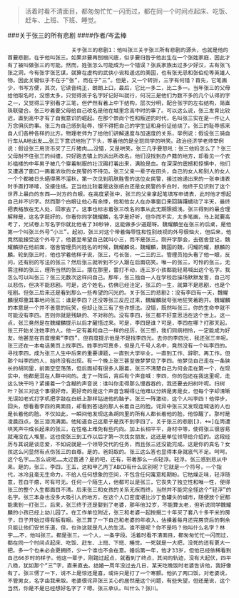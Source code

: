 > 活着时看不清面目，都匆匆忙忙一闪而过，都在同一个时间点起床、吃饭、赶车、上班、下班、睡觉。

###关于张三的所有悲剧
####作者/岑孟棒

						关于张三的悲剧1：他叫张三关于张三所有悲剧的源头，也就是他的首要悲剧，在于他叫张三。如果非要再刨根问底，似乎要归咎于他出生在一个张姓家庭，因此才有了被叫做张三的可能。然而，姓张怎么可能成为一个错误？张氏家族出过多少好汉，古有张飞张之洞，今有张宇张艺谋，就算在虚构的武侠小说和遥远的美国，也有张无忌和张伯伦等英雄人物。因此关键似乎不在于“张”，而在于“三”。但是，又一个转折，三字有何错？首先，它笔画少，书写方便，其次，它读音纯正，朗朗上口，最后，它比一多二，比二多一。当年张三的父母给他取名时，没想太多，只觉得孩子名字好记好叫就行，何况三是他们为数不多的几个认得的字之一，又觉得三字别看才三笔，但俨然有着上中下结构，层次分明，配合张字的左右结构，简直珠联璧合。张三吵着要父母给自己改名是他在城里念高中时的事了。可以这么说，张三发育比较迟，直到高中才有了自我意识的崛起。在那个崇尚个性和叛逆的时代，名叫张三实在是一件让人万念俱灰的事。张三为自己感到耻辱，恨不得把自己的学生证和身份证给烧了。张三的耻辱感来自人们各种各样的比方。物理老师为了给他们讲解速度与加速度的关系，举例说：假设张三骑自行车从A地出发……张三下意识地抬了下头，等着他的是全班同学的哄笑。政治经济学老师举例说：假设张三用货币买了三斤猪肉……没错，又是哄笑。张三几乎要怒吼：张三他妈怎么了？张三父母耐不住张三的纠缠，只好跑去镇上的派出所改名。他们没找到办户籍的地方，却看见一个衣衫褴褛的中年男子被几个穿着制服的壮汉踢打着出来，满脸是血。在深深的震撼和惊惧中，他们又遭遇了窗口一画着浓妆的女民警的不待见。张三父亲一辈子在田头，自己的女人和别人的女人一个个都被日头晒得黑不溜秋，第一次见到肌肤胜雪的这位女民警，接过她递出来的一张申请表时手直打哆嗦，没接住纸。正当他比较着是这张纸白还是女民警的手白时，他终于见识到了这个世界上最白的东西——对方的白眼。在高度紧张中，张三的父亲拿起笔填写申请表，此时他才想起自己并不识字。然而那个白眼让他心有余悸，他和他女人在办事窗口来回踌躇蠕动了半天，最终把表格放在无人处，回家去了。这事也标志着张三改名的事从此无期限搁浅。张三得到的最合理解释是，这名字挺好的，你看你同学魏耀麟，名字是好听，但华而不实，太多笔画，马上就要高考了，光试卷上写名字你就比他省了30秒钟，这能做多少道题呀。魏耀麟坐在张三的后桌，是他第一个叫张三外号“小三”。起初，张三对这个带着侮辱性和性别歧视的外号很恼火，但后来，他竟然能接受这个外号了，他甚至希望自己就叫小三，而不是张三。刚开学那会，去宿舍登记，魏耀麟排在他前面，宿舍管理员问姓名的时候，魏耀麟说，魏耀麟，魏国的魏，闪耀的耀，麒麟的麟。轮到张三时，他也学着他样子说，张三，弓长张，一二三的三。管理员抬头看了他一眼，反问，还有别的写法的张三？然后张三就听到不少人跟在后面窃笑。唯一的张三，可怜的张三。无需注释的张三，理所当然的张三。摆在那里，雷打不动，连三岁小孩都能轻易喊出这个名字。我怎么可以叫张三？张三无数次这样问自己。那年，张三独自一人在学校后操场默默发誓，自己可以悲伤，但决不能悲剧。可是，这个姓名，仿佛已经注定，张三的一生，就算不是悲剧，也是个哑剧。但张三后来还是看到那么一些希望的闪光的。关于张三的悲剧2：没有李四有一天，魏耀麟很郑重其事地问张三：谁是李四？还没等张三反应过来，魏耀麟就夸张地狂笑着跑开。魏耀麟的本意是一个并不善意的玩笑，但却让张三有了些许想法。没错，既然叫张三，你的生命中就不可能没有李四。否则你就是残缺的、不对称的。没有李四，张三都不好意思活在这个世上。这一点，张三竟然是在魏耀麟提示以后才醒悟过来。可是，李四是谁？可是，李四在哪？打那天起，张三开始关注姓李的人。他一定有着和自己一样的经历，张三想，我们同病相怜，一定能成为好友。他甚至在百度搜索“李四”，但百度提示他是不是找李四光。去你的李四光，我还张三丰呢。张三还在一本电话黄页上找李四。姓李的可真多，但是几千号人名中，竟然没有一个叫李四的。寻找李四，成为张三人生中后来的重要课题，一直到大学毕业，一直到工作、辞职、再工作。但那个叫李四的人，始终没有出现。有一个晚上张三甚至做梦梦见了李四。他梦见自己走在一条狭长的胡同里，前面空空荡荡，但后面却有很多人跟着。张三不清楚自己为何会走在第一个，在现实中，他都是混在人群中间的。走了一阵后，背后有个声音喊：李四，你的包还在我这里呢，走这么快干吗？紧接着一个含糊的声音说：谁叫你走得那么慢吞吞的，我还要去扫树叶呢。扫树叶？张三对这个事很好奇。更好奇的是这个声音含糊得让他难以分辨是男是女，但每个字却清晰无误如老式打字机把字敲在白纸上那样钻进他的脑子。张三一阵激动，这个人叫李四！他停步，回头，想看看李四的真面目，却看到答话的那人长着自己的脸。诧异中张三又发现连喊话的人也是长着他的脸。不仅如此，一瞬间他发现这条胡同里的所有人都长着他的脸。他惊醒了。那时是凌晨四点，张三泪流满面。他知道自己这辈子是找不到李四了。关于张三的悲剧[3，+∞]在周遭哄笑声中成长起来的张三，在性格上难免有些内向。加上长相平平，身材中等，使得张三很容易就淹没在人堆里。这也使张三到工作以后才第一次找女朋友，这还是单位领导给介绍的。这段经历与其说是谈恋爱，不如说就是一个领导交代的任务，而且张三还没能完成。这是你的真名？女孩这么问显然有点伤张三的自尊。是的，爸妈取的。张三这么答也显得本身就底气不足。呵呵，这个名字……怎么说呢……太过普通？是的吧，还有，带着那么一点轻浮。轻浮。张三感到悲从中来。是的，张三，李四，王五，这和甲乙丙丁ABCD有什么区别呢？它就是一个符号，一个指代，冰冷且毫无生命力，不给人任何想象的空间，不包含任何寓意和期盼。它枯燥乏味，轻浮随意，苍白干瘪，可有可无。任何一个陌生人，他都可以是张三，它丧失了独立性和唯一性，使得张三的整个人生都面目不清。后来张三和女孩的关系无疾而终，当然并不能完全怪这个“轻浮”的名字。张三本身也没多大吸引人的地方，在这个人口密度堪比沙丁鱼罐头的城市，随便放个屁都能熏到一打张三。后来，张三终于还是娶到了老婆，那年他32岁，不能算太老，但听说同学魏耀麟的小孩已经上幼儿园了。在工作单位附近，张三和老婆一起按揭二十年买了套八十多平米的房子，日子开始过得有板有眼。张三算了一下自己和老婆的年收入，估摸着每月还完房贷后的剩余只能让他们安贫乐道，但，也许这就是凡人的生活。谁不是呢？你不是吗？他叫什么名字？林宇……不，他叫张三。都是张三。一个人，一条字段。活着时看不清面目，都匆匆忙忙一闪而过，都在同一个时间点起床、吃饭、赶车、上班、下班、睡觉。一死就是一大把，没死的还有更大一把。多一个也未必会更拥挤，少一个谁也不会在意。婚后第一年，他才33岁，但他已经依稀看到自己66岁时的样子。他这一辈子，刚踏过起点，就看到了终点，其间的轨迹，没有大起伏，四平八稳，犹如那个“三”字，直来直去。结婚一周年没过去几日，某天吃晚饭时老婆告诉他，我好像有了。张三愣了一下，说不上是惊还是喜，或许只是打了一个寒颤。他扒了两口饭，对老婆说，不管男女，名字由我来取。老婆很诧异张三关心的居然是这个问题，有些失望，但还是说，这个当然，你是不是已经想好名字了？嗯。张三承认。叫什么？张川。			  		